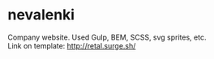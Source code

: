 # nevalenki
Company website. Used Gulp, BEM, SCSS, svg sprites, etc. <br>
Link on template: http://retal.surge.sh/
